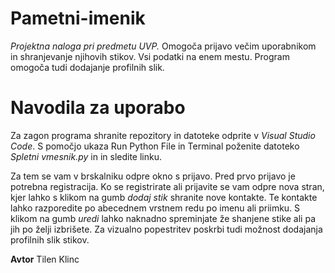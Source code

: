 # Pametni-imenik
*Projektna naloga pri predmetu UVP.*
Omogoča prijavo večim uporabnikom in shranjevanje njihovih stikov. Vsi podatki na enem mestu. Program omogoča tudi dodajanje profilnih slik.

# Navodila za uporabo
Za zagon programa shranite repozitory in datoteke odprite v *Visual Studio Code*. S pomočjo ukaza Run Python File in Terminal poženite datoteko *Spletni vmesnik.py* in in sledite linku.

Za tem se vam v brskalniku odpre okno s prijavo. Pred prvo prijavo je potrebna registracija. Ko se registrirate ali prijavite se vam odpre nova stran, kjer lahko s klikom na gumb *dodaj stik* shranite nove kontakte. Te kontakte lahko razporedite po abecednem vrstnem redu po imenu ali priimku.
S klikom na gumb *uredi* lahko naknadno spreminjate že shanjene stike ali pa jih po želji izbrišete. Za vizualno popestritev poskrbi tudi možnost dodajanja profilnih slik stikov.

**Avtor**
Tilen Klinc